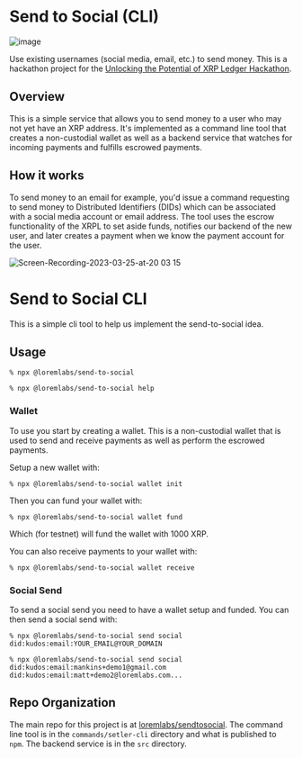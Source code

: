 # Send to Social (CLI)

![image](https://user-images.githubusercontent.com/170588/228046344-7e852b78-b91a-4de6-9e94-9575dc013312.png)

Use existing usernames (social media, email, etc.) to send money. This is a hackathon project for the [Unlocking the Potential of XRP Ledger Hackathon](https://unlockingxrpl.devpost.com/?utm_campaign=send-to-social).

## Overview

This is a simple service that allows you to send money to a user who may not yet have an XRP address. It's implemented as a command line tool that creates a non-custodial wallet as well as a backend service that watches for incoming payments and fulfills escrowed payments.

## How it works

To send money to an email for example, you'd issue a command requesting to send money to Distributed Identifiers (DIDs) which can be associated with a social media account or email address. The tool uses the escrow functionality of the XRPL to set aside funds, notifies our backend of the new user, and later creates a payment when we know the payment account for the user.

![Screen-Recording-2023-03-25-at-20 03 15](https://user-images.githubusercontent.com/170588/227736633-93f70b05-56d2-4993-9de2-9a446d19404c.gif)

# Send to Social CLI

This is a simple cli tool to help us implement the send-to-social idea.

## Usage

```
% npx @loremlabs/send-to-social
```

```
% npx @loremlabs/send-to-social help
```

### Wallet

To use you start by creating a wallet. This is a non-custodial wallet that is used to send and receive payments as well as perform the escrowed payments.

Setup a new wallet with:

```
% npx @loremlabs/send-to-social wallet init
```

Then you can fund your wallet with:

```
% npx @loremlabs/send-to-social wallet fund
```

Which (for testnet) will fund the wallet with 1000 XRP.

You can also receive payments to your wallet with:

```
% npx @loremlabs/send-to-social wallet receive
```

### Social Send

To send a social send you need to have a wallet setup and funded. You can then send a social send with:

```
% npx @loremlabs/send-to-social send social did:kudos:email:YOUR_EMAIL@YOUR_DOMAIN
```

```
% npx @loremlabs/send-to-social send social did:kudos:email:mankins+demo1@gmail.com did:kudos:email:matt+demo2@loremlabs.com...
```

## Repo Organization

The main repo for this project is at [loremlabs/sendtosocial](https://github.com/loremlabs/sendtosocial). The command line tool is in the `commands/setler-cli` directory and what is published to `npm`. The backend service is in the `src` directory.
